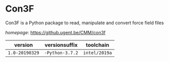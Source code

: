 # Con3F

Con3F is a Python package to read, manipulate and convert force field files

*homepage*: <https://github.ugent.be/CMM/con3f>

version | versionsuffix | toolchain
--------|---------------|----------
``1.0-20190329`` | ``-Python-3.7.2`` | ``intel/2019a``
